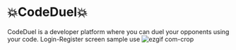 # 💥CodeDuel💥


CodeDuel is a developer platform where you can duel your opponents using your code.
Login-Register screen sample use
![ezgif com-crop](https://user-images.githubusercontent.com/63316015/88225947-04619c80-cc74-11ea-8163-05e450ffad89.gif)
